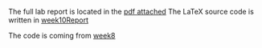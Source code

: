 The full lab report is located in the [pdf attached](../finalProject/EECS120B_Final_LabReport.pdf)
The LaTeX source code is written in [week10Report](../../../LaTeX/CS120B/week10/)

The code is coming from [week8](../week8/)
